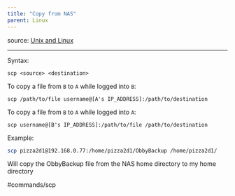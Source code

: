 ```yaml
---
title: "Copy from NAS"
parent: Linux
---
```

source: [Unix and Linux](<https://unix.stackexchange.com/questions/106480/how-to-copy-files-from-one-machine-to-another-using-ssh>)
___
Syntax:
```
scp <source> <destination>
```

To copy a file from `B` to `A` while logged into `B`:
```
scp /path/to/file username@[A's IP_ADDRESS]:/path/to/destination
```

To copy a file from `B` to `A` while logged into `A`:
```
scp username@[B's IP_ADDRESS]:/path/to/file /path/to/destination
```

Example:
```bash
scp pizza2d1@192.168.0.77:/home/pizza2d1/ObbyBackup /home/pizza2d1/
```
Will copy the ObbyBackup file from the NAS home directory to my home directory




#commands/scp

